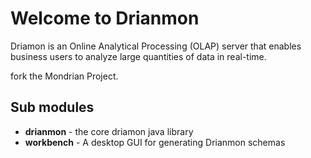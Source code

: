 # Welcome to Drianmon
Driamon is an Online Analytical Processing (OLAP) server that enables business users to analyze large quantities of data in real-time.

fork the Mondrian Project.

## Sub modules
  * **drianmon** - the core driamon java library
  * **workbench** - A desktop GUI for generating Drianmon schemas
